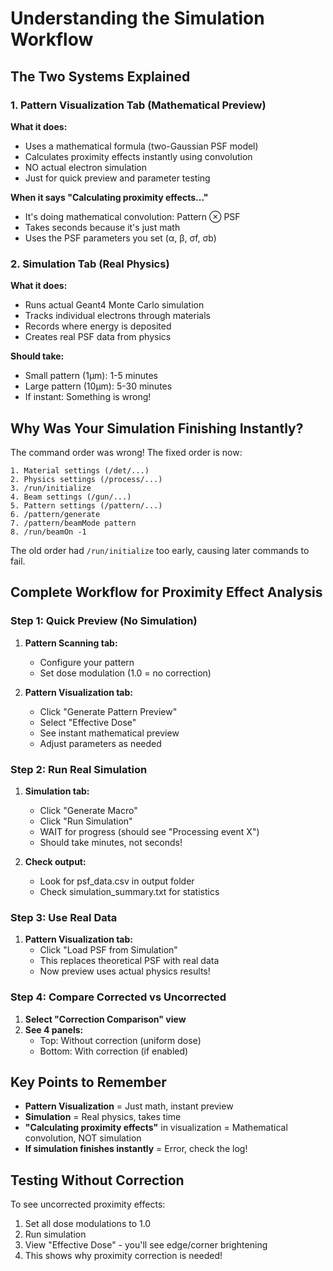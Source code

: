 # Understanding the Simulation Workflow

## The Two Systems Explained

### 1. Pattern Visualization Tab (Mathematical Preview)
**What it does:**
- Uses a mathematical formula (two-Gaussian PSF model)
- Calculates proximity effects instantly using convolution
- NO actual electron simulation
- Just for quick preview and parameter testing

**When it says "Calculating proximity effects..."**
- It's doing mathematical convolution: Pattern ⊗ PSF
- Takes seconds because it's just math
- Uses the PSF parameters you set (α, β, σf, σb)

### 2. Simulation Tab (Real Physics)
**What it does:**
- Runs actual Geant4 Monte Carlo simulation
- Tracks individual electrons through materials
- Records where energy is deposited
- Creates real PSF data from physics

**Should take:**
- Small pattern (1μm): 1-5 minutes
- Large pattern (10μm): 5-30 minutes
- If instant: Something is wrong!

## Why Was Your Simulation Finishing Instantly?

The command order was wrong! The fixed order is now:

```
1. Material settings (/det/...)
2. Physics settings (/process/...)  
3. /run/initialize
4. Beam settings (/gun/...)
5. Pattern settings (/pattern/...)
6. /pattern/generate
7. /pattern/beamMode pattern
8. /run/beamOn -1
```

The old order had `/run/initialize` too early, causing later commands to fail.

## Complete Workflow for Proximity Effect Analysis

### Step 1: Quick Preview (No Simulation)
1. **Pattern Scanning tab:**
   - Configure your pattern
   - Set dose modulation (1.0 = no correction)

2. **Pattern Visualization tab:**
   - Click "Generate Pattern Preview"
   - Select "Effective Dose"
   - See instant mathematical preview
   - Adjust parameters as needed

### Step 2: Run Real Simulation
1. **Simulation tab:**
   - Click "Generate Macro"
   - Click "Run Simulation"
   - WAIT for progress (should see "Processing event X")
   - Should take minutes, not seconds!

2. **Check output:**
   - Look for psf_data.csv in output folder
   - Check simulation_summary.txt for statistics

### Step 3: Use Real Data
1. **Pattern Visualization tab:**
   - Click "Load PSF from Simulation"
   - This replaces theoretical PSF with real data
   - Now preview uses actual physics results!

### Step 4: Compare Corrected vs Uncorrected
1. **Select "Correction Comparison" view**
2. **See 4 panels:**
   - Top: Without correction (uniform dose)
   - Bottom: With correction (if enabled)

## Key Points to Remember

- **Pattern Visualization** = Just math, instant preview
- **Simulation** = Real physics, takes time
- **"Calculating proximity effects"** in visualization = Mathematical convolution, NOT simulation
- **If simulation finishes instantly** = Error, check the log!

## Testing Without Correction

To see uncorrected proximity effects:
1. Set all dose modulations to 1.0
2. Run simulation
3. View "Effective Dose" - you'll see edge/corner brightening
4. This shows why proximity correction is needed!